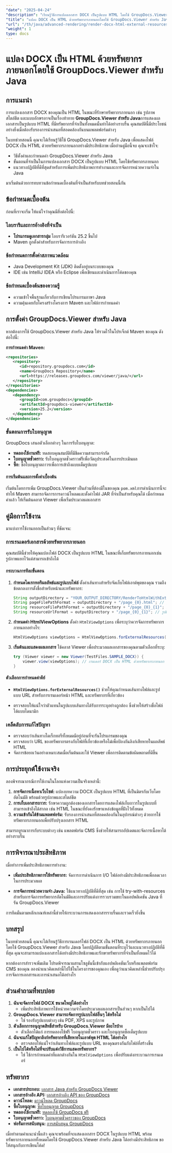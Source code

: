 ```yaml
---
"date": "2025-04-24"
"description": "เรียนรู้วิธีการแปลงเอกสาร DOCX เป็นรูปแบบ HTML โดยใช้ GroupDocs.Viewer สำหรับ Java รวมถึงการจัดการทรัพยากรภายนอก เช่น รูปภาพและสไตล์ชีต"
"title": "แปลง DOCX เป็น HTML ด้วยทรัพยากรภายนอกโดยใช้ GroupDocs.Viewer สำหรับ Java"
"url": "/th/java/advanced-rendering/render-docx-html-external-resources-groupdocs-java/"
"weight": 1
type: docs
---
```

# แปลง DOCX เป็น HTML ด้วยทรัพยากรภายนอกโดยใช้ GroupDocs.Viewer สำหรับ Java

## การแนะนำ

การแปลงเอกสาร DOCX ของคุณเป็น HTML ในขณะที่รักษาทรัพยากรภายนอก เช่น รูปภาพ สไตล์ชีต และแบบอักษรอาจเป็นเรื่องท้าทาย **GroupDocs.Viewer สำหรับ Java**การแสดงผลเอกสารเป็นรูปแบบ HTML ที่มีทรัพยากรที่จำเป็นทั้งหมดนั้นทำได้อย่างราบรื่น คุณสมบัตินี้มีประโยชน์อย่างยิ่งเมื่อต้องรับรองการนำเสนอที่สอดคล้องกันบนแพลตฟอร์มต่างๆ

ในบทช่วยสอนนี้ คุณจะได้เรียนรู้วิธีใช้ GroupDocs.Viewer สำหรับ Java เพื่อแสดงไฟล์ DOCX เป็น HTML ด้วยทรัพยากรภายนอกอย่างมีประสิทธิภาพ เมื่ออ่านคู่มือนี้จบ คุณจะเข้าใจ:
- วิธีตั้งค่าและกำหนดค่า GroupDocs.Viewer สำหรับ Java
- ขั้นตอนที่จำเป็นในการแปลงเอกสาร DOCX เป็นรูปแบบ HTML โดยใช้ทรัพยากรภายนอก
- แนวทางปฏิบัติที่ดีที่สุดสำหรับการเพิ่มประสิทธิภาพการทำงานและการจัดการหน่วยความจำใน Java

มาเริ่มต้นด้วยการทบทวนข้อกำหนดเบื้องต้นที่จำเป็นสำหรับบทช่วยสอนนี้กัน

## ข้อกำหนดเบื้องต้น

ก่อนที่เราจะเริ่ม ให้แน่ใจว่าคุณมีสิ่งต่อไปนี้:

### ไลบรารีและการอ้างอิงที่จำเป็น
- **โปรแกรมดูเอกสารกลุ่ม** ไลบรารีเวอร์ชัน 25.2 ขึ้นไป
- Maven ถูกตั้งค่าสำหรับการจัดการการอ้างอิง

### ข้อกำหนดการตั้งค่าสภาพแวดล้อม
- Java Development Kit (JDK) ติดตั้งอยู่บนระบบของคุณ
- IDE เช่น IntelliJ IDEA หรือ Eclipse เพื่อเขียนและดำเนินการโค้ดของคุณ

### ข้อกำหนดเบื้องต้นของความรู้
- ความเข้าใจพื้นฐานเกี่ยวกับการเขียนโปรแกรมภาษา Java
- ความคุ้นเคยกับโครงสร้างโครงการ Maven และไฟล์การกำหนดค่า

## การตั้งค่า GroupDocs.Viewer สำหรับ Java

หากต้องการใช้ GroupDocs.Viewer สำหรับ Java ให้รวมไว้ในโปรเจ็กต์ Maven ของคุณ ดังต่อไปนี้:

**การกำหนดค่า Maven:**

```xml
<repositories>
   <repository>
      <id>repository.groupdocs.com</id>
      <name>GroupDocs Repository</name>
      <url>https://releases.groupdocs.com/viewer/java/</url>
   </repository>
</repositories>
<dependencies>
   <dependency>
      <groupId>com.groupdocs</groupId>
      <artifactId>groupdocs-viewer</artifactId>
      <version>25.2</version>
   </dependency>
</dependencies>
```

### ขั้นตอนการรับใบอนุญาต

GroupDocs เสนอตัวเลือกต่างๆ ในการรับใบอนุญาต:
- **ทดลองใช้งานฟรี:** ทดสอบคุณสมบัติที่มีขีดความสามารถจำกัด
- **ใบอนุญาตชั่วคราว:** รับใบอนุญาตชั่วคราวฟรีเพื่อวัตถุประสงค์ในการประเมินผล
- **ซื้อ:** ซื้อใบอนุญาตถาวรเพื่อการเข้าถึงแบบเต็มรูปแบบ

#### การเริ่มต้นและการตั้งค่าเบื้องต้น
เริ่มต้นโดยการเพิ่ม GroupDocs.Viewer เป็นส่วนที่ต้องมีในของคุณ `pom.xml`การดำเนินการนี้จะทำให้ Maven สามารถจัดการการดาวน์โหลดและตั้งค่าไฟล์ JAR ที่จำเป็นสำหรับคุณได้ เมื่อกำหนดค่าแล้ว ให้เริ่มต้นคลาส Viewer เพื่อเริ่มประมวลผลเอกสาร

## คู่มือการใช้งาน

มาแบ่งการใช้งานออกเป็นส่วนๆ ที่ชัดเจน:

### การเรนเดอร์เอกสารด้วยทรัพยากรภายนอก
คุณสมบัตินี้ช่วยให้คุณแปลงไฟล์ DOCX เป็นรูปแบบ HTML ในขณะที่เก็บทรัพยากรภายนอกเช่นรูปภาพแยกไว้แต่สามารถเข้าถึงได้

#### กระบวนการทีละขั้นตอน
1. **กำหนดไดเรกทอรีผลลัพธ์และรูปแบบไฟล์**
   ตั้งค่าเส้นทางสำหรับจัดเก็บไฟล์เอาต์พุตของคุณ รวมถึงข้อตกลงการตั้งชื่อสำหรับหน้าและทรัพยากร:
   
   ```java
   String outputDirectory = "YOUR_OUTPUT_DIRECTORY/RenderToHtmlWithExternalResources";
   String pageFilePathFormat = outputDirectory + "/page_{0}.html"; // รูปแบบการตั้งชื่อสำหรับหน้า HTML
   String resourceFilePathFormat = outputDirectory + "/page_{0}_{1}"; // รูปแบบสำหรับทรัพยากร (เช่น รูปภาพ)
   String resourceUrlFormat = outputDirectory + "/page_{0}_{1}"; // รูปแบบ URL ที่สร้างขึ้นใน HTML
   ```

2. **กำหนดค่า HtmlViewOptions**
   ตั้งค่า `HtmlViewOptions` เพื่อระบุว่าควรจัดการทรัพยากรภายนอกอย่างไร:
   
   ```java
   HtmlViewOptions viewOptions = HtmlViewOptions.forExternalResources(pageFilePathFormat, resourceFilePathFormat, resourceUrlFormat);
   ```

3. **เริ่มต้นและแสดงผลเอกสาร**
   ใช้คลาส Viewer เพื่อประมวลผลเอกสารของคุณตามตัวเลือกที่ระบุ:
   
   ```java
   try (Viewer viewer = new Viewer(TestFiles.SAMPLE_DOCX)) {
       viewer.view(viewOptions); // เรนเดอร์ DOCX เป็น HTML ด้วยทรัพยากรภายนอก
   }
   ```

#### ตัวเลือกการกำหนดค่าคีย์
- **`HtmlViewOptions.forExternalResources()`** ช่วยให้คุณกำหนดเส้นทางไฟล์และรูปแบบ URL สำหรับการเรนเดอร์หน้า HTML และทรัพยากรที่เกี่ยวข้อง
  
- ตรวจสอบให้แน่ใจว่าตัวแทนในรูปแบบเส้นทางได้รับการระบุอย่างถูกต้อง ซึ่งช่วยให้สร้างชื่อไฟล์ได้แบบไดนามิก

### เคล็ดลับการแก้ไขปัญหา
- ตรวจสอบว่าเส้นทางไดเร็กทอรีทั้งหมดมีอยู่ก่อนที่จะรันโปรแกรมของคุณ
- ตรวจสอบว่า URL ของทรัพยากรตรงกับไฟล์ที่เกี่ยวข้องหรือไม่เพื่อป้องกันลิงก์เสียหายในผลลัพธ์ HTML
- จัดการข้อยกเว้นอย่างเหมาะสมเมื่อเริ่มต้นและใช้ Viewer เพื่อการติดตามข้อผิดพลาดที่ดีขึ้น

## การประยุกต์ใช้งานจริง
ลองพิจารณากรณีการใช้งานในโลกแห่งความเป็นจริงเหล่านี้:
1. **การจัดการเนื้อหาเว็บไซต์:** แปลงบทความ DOCX เป็นรูปแบบ HTML ที่เป็นมิตรกับเว็บโดยอัตโนมัติ พร้อมด้วยรูปภาพและสไตล์ชีต
2. **การเก็บเอกสารถาวร:** รักษาความถูกต้องของเอกสารโดยการแสดงไฟล์เก็บถาวรในรูปแบบที่สามารถเข้าถึงได้สากล เช่น HTML ในขณะที่ยังคงรักษาแหล่งข้อมูลที่ฝังไว้ทั้งหมด
3. **ความเข้ากันได้ข้ามแพลตฟอร์ม:** รับรองการนำเสนอที่สอดคล้องกันในอุปกรณ์ต่างๆ ด้วยการใช้ทรัพยากรภายนอกเพื่อปรับปรุงเอกสาร HTML

สามารถบูรณาการกับระบบต่างๆ เช่น แพลตฟอร์ม CMS ซึ่งช่วยให้สามารถอัปเดตและจัดการเนื้อหาได้อย่างราบรื่น

## การพิจารณาประสิทธิภาพ
เมื่อทำการเพิ่มประสิทธิภาพการทำงาน:
- **เพิ่มประสิทธิภาพการใช้ทรัพยากร:** จัดการการดำเนินการ I/O ไฟล์อย่างมีประสิทธิภาพเพื่อลดเวลาในการประมวลผล
  
- **การจัดการหน่วยความจำ Java:** ใช้แนวทางปฏิบัติที่ดีที่สุด เช่น การใช้ try-with-resources สำหรับการจัดการทรัพยากรอัตโนมัติและการปรับแต่งการรวบรวมขยะในแอปพลิเคชัน Java ที่รัน GroupDocs.Viewer

การยึดมั่นตามหลักเกณฑ์เหล่านี้ช่วยให้กระบวนการแสดงเอกสารราบรื่นและรวดเร็วยิ่งขึ้น

## บทสรุป
ในบทช่วยสอนนี้ คุณจะได้เรียนรู้วิธีการเรนเดอร์ไฟล์ DOCX เป็น HTML ด้วยทรัพยากรภายนอกโดยใช้ GroupDocs.Viewer สำหรับ Java โดยปฏิบัติตามขั้นตอนที่ระบุไว้และแนวทางปฏิบัติที่ดีที่สุด คุณจะสามารถแปลงเอกสารได้อย่างมีประสิทธิภาพและรักษาทรัพยากรที่จำเป็นทั้งหมดไว้ได้

หากต้องการสำรวจเพิ่มเติม โปรดพิจารณาผสานโซลูชันนี้เข้ากับแอปพลิเคชันเว็บหรือแพลตฟอร์ม CMS ของคุณ ลองนำแนวคิดเหล่านี้ไปใช้ในโครงการของคุณเอง เพื่อดูว่าแนวคิดเหล่านี้ช่วยปรับปรุงการจัดการเอกสารและการนำเสนอได้อย่างไร

## ส่วนคำถามที่พบบ่อย
1. **ฉันจะจัดการไฟล์ DOCX ขนาดใหญ่ได้อย่างไร**
   - เพิ่มประสิทธิภาพการใช้หน่วยความจำโดยประมวลผลเอกสารเป็นส่วนๆ หากเป็นไปได้
2. **GroupDocs.Viewer สามารถจัดการรูปแบบไฟล์อื่นๆ ได้หรือไม่**
   - ใช่ รองรับรูปแบบต่างๆ เช่น PDF, XPS และรูปภาพ
3. **ตัวเลือกการอนุญาตสิทธิ์สำหรับ GroupDocs.Viewer มีอะไรบ้าง**
   - ตัวเลือกได้แก่ การทดลองใช้ฟรี ใบอนุญาตชั่วคราว และใบอนุญาตซื้อเต็มรูปแบบ
4. **ฉันจะแก้ไขปัญหาลิงก์ทรัพยากรที่เสียหายในเอาต์พุต HTML ได้อย่างไร**
   - ตรวจสอบให้แน่ใจว่าเส้นทางไฟล์และรูปแบบ URL ของคุณตรงกันกับไฟล์ที่สร้างขึ้น
5. **เป็นไปได้หรือไม่ที่จะปรับแต่งวิธีการแสดงทรัพยากร?**
   - ใช่ ใช้การกำหนดค่าที่แตกต่างกันใน `HtmlViewOptions` เพื่อปรับแต่งกระบวนการเรนเดอร์

## ทรัพยากร
- **เอกสารประกอบ:** [เอกสาร Java สำหรับ GroupDocs Viewer](https://docs.groupdocs.com/viewer/java/)
- **เอกสารอ้างอิง API:** [เอกสารอ้างอิง API ของ GroupDocs](https://reference.groupdocs.com/viewer/java/)
- **ดาวน์โหลด:** [ดาวน์โหลด GroupDocs](https://releases.groupdocs.com/viewer/java/)
- **ซื้อใบอนุญาต:** [ซื้อใบอนุญาต GroupDocs](https://purchase.groupdocs.com/buy)
- **ทดลองใช้งานฟรี:** [ทดลองใช้ GroupDocs ฟรี](https://releases.groupdocs.com/viewer/java/)
- **ใบอนุญาตชั่วคราว:** [ใบอนุญาตชั่วคราวของ GroupDocs](https://purchase.groupdocs.com/temporary-license/)
- **ฟอรั่มการสนับสนุน:** [การสนับสนุน GroupDocs](https://forum.groupdocs.com/c/viewer/9)

เมื่อทำตามคำแนะนำนี้แล้ว คุณจะพร้อมที่จะแสดงเอกสาร DOCX ในรูปแบบ HTML พร้อมทรัพยากรภายนอกทั้งหมดโดยใช้ GroupDocs.Viewer สำหรับ Java ได้อย่างมีประสิทธิภาพ ขอให้สนุกกับการเขียนโค้ด!